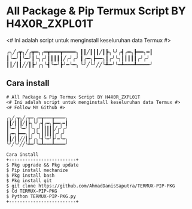# All Package & Pip Termux Script BY H4X0R_ZXPL01T
<# Ini adalah script untuk menginstall keseluruhan data Termux #>

╭╮╱╭┳╮╱╭┳━╮╭━┳━━━┳━━━━╮
┃┃╱┃┃┃╱┃┣╮╰╯╭┫╭━╮┣━━╮━┃
┃╰━╯┃╰━╯┃╰╮╭╯┃┃┃┃┃╱╭╯╭╯
┃╭━╮┣━━╮┃╭╯╰╮┃┃┃┃┃╭╯╭╯
┃┃╱┃┃╱╱┃┣╯╭╮╰┫╰━╯┣╯━╰━╮
╰╯╱╰╯╱╱╰┻━╯╰━┻━━━┻━━━━╯

Cara install
-------------------
```
# All Package & Pip Termux Script BY H4X0R_ZXPL01T
<# Ini adalah script untuk menginstall keseluruhan data Termux #>
<# Follow MY Github #>

╭╮╱╭┳╮╱╭┳━╮╭━┳━━━┳━━━━╮
┃┃╱┃┃┃╱┃┣╮╰╯╭┫╭━╮┣━━╮━┃
┃╰━╯┃╰━╯┃╰╮╭╯┃┃┃┃┃╱╭╯╭╯
┃╭━╮┣━━╮┃╭╯╰╮┃┃┃┃┃╭╯╭╯
┃┃╱┃┃╱╱┃┣╯╭╮╰┫╰━╯┣╯━╰━╮
╰╯╱╰╯╱╱╰┻━╯╰━┻━━━┻━━━━╯

Cara install
+-------------------------+
$ Pkg upgrade && Pkg update
$ Pip install mechanize
$ Pkg install bash
$ Pkg install git
$ git clone https://github.com/AhmadDanisSaputra/TERMUX-PIP-PKG
$ Cd TERMUX-PIP-PKG
$ Python TERMUX-PIP-PKG.py
+-------------------------+
```